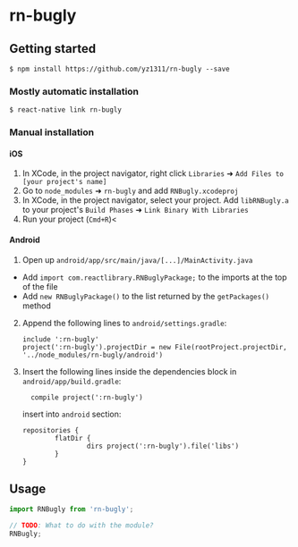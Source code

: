 
# rn-bugly

## Getting started

`$ npm install https://github.com/yz1311/rn-bugly --save`

### Mostly automatic installation

`$ react-native link rn-bugly`

### Manual installation


#### iOS

1. In XCode, in the project navigator, right click `Libraries` ➜ `Add Files to [your project's name]`
2. Go to `node_modules` ➜ `rn-bugly` and add `RNBugly.xcodeproj`
3. In XCode, in the project navigator, select your project. Add `libRNBugly.a` to your project's `Build Phases` ➜ `Link Binary With Libraries`
4. Run your project (`Cmd+R`)<

#### Android

1. Open up `android/app/src/main/java/[...]/MainActivity.java`
  - Add `import com.reactlibrary.RNBuglyPackage;` to the imports at the top of the file
  - Add `new RNBuglyPackage()` to the list returned by the `getPackages()` method
2. Append the following lines to `android/settings.gradle`:
  	```
  	include ':rn-bugly'
  	project(':rn-bugly').projectDir = new File(rootProject.projectDir, 	'../node_modules/rn-bugly/android')
  	```
3. Insert the following lines inside the dependencies block in `android/app/build.gradle`:

  	```
      compile project(':rn-bugly')
  	```

		
	insert into `android` section:
	
	```
	repositories {
			flatDir {
					dirs project(':rn-bugly').file('libs')
			}
	}
	```	


## Usage
```javascript
import RNBugly from 'rn-bugly';

// TODO: What to do with the module?
RNBugly;
```
  